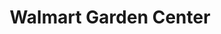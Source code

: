 ---
title: "Walmart Garden Center"
url: /loveland/walmart-garden-center-north-denver-avenue/
shop: garden centre
---